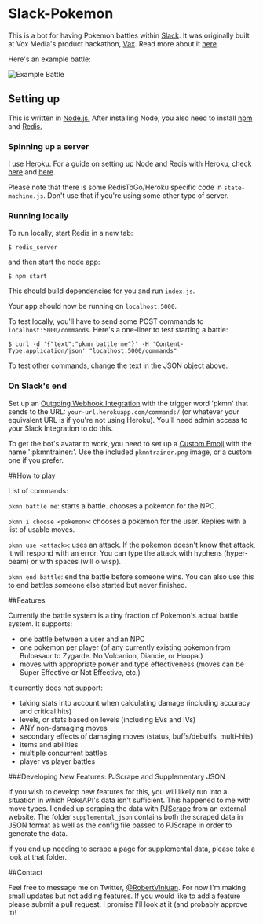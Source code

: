 # Slack-Pokemon

This is a bot for having Pokemon battles within [Slack](https://slack.com/). It was originally built at Vox Media's product hackathon, [Vax](http://product.voxmedia.com/2014/7/3/5861220/vax-14-the-things-we-built). Read more about it [here](http://www.polygon.com/2014/6/27/5850720/pokemon-battle-slack-vox).

Here's an example battle:

<img src="http://cdn3.vox-cdn.com/assets/4681633/pkmn_slack.jpg" alt="Example Battle">

## Setting up

This is written in [Node.js.](http://nodejs.org) After installing Node, you also need to install [npm](https://npmjs.org) and [Redis.](http://redis.io/)

### Spinning up a server

I use [Heroku](http://heroku.com). For a guide on setting up Node and Redis with Heroku, check [here](https://devcenter.heroku.com/articles/getting-started-with-nodejs) and [here](https://addons.heroku.com/redistogo). 

Please note that there is some RedisToGo/Heroku specific code in `state-machine.js`. Don't use that if you're using some other type of server.

### Running locally

To run locally, start Redis in a new tab:

```Shell
$ redis_server
```

and then start the node app:

```Shell
$ npm start
```

This should build dependencies for you and run `index.js`. 

Your app should now be running on `localhost:5000`.

To test locally, you'll have to send some POST commands to `localhost:5000/commands`. Here's a one-liner to test starting a battle:

```Shell
$ curl -d '{"text":"pkmn battle me"}' -H 'Content-Type:application/json' "localhost:5000/commands"
```

To test other commands, change the text in the JSON object above.

### On Slack's end

Set up an [Outgoing Webhook Integration](https://my.slack.com/services/new/outgoing-webhook) with the trigger word 'pkmn' that sends  to the URL: `your-url.herokuapp.com/commands/` (or whatever your equivalent URL is if you're not using Heroku). You'll need admin access to your Slack Integration to do this.

To get the bot's avatar to work, you need to set up a [Custom Emoji](https://my.slack.com/customize/emoji) with the name ':pkmntrainer:'. Use the included `pkmntrainer.png` image, or a custom one if you prefer.

##How to play 

List of commands:

`pkmn battle me`: starts a battle. chooses a pokemon for the NPC.

`pkmn i choose <pokemon>`: chooses a pokemon for the user. Replies with a list of usable moves.

`pkmn use <attack>`: uses an attack. If the pokemon doesn't know that attack, it will respond with an error. You can type the attack with hyphens (hyper-beam) or with spaces (will o wisp).

`pkmn end battle`: end the battle before someone wins. You can also use this to end battles someone else started but never finished.

##Features

Currently the battle system is a tiny fraction of Pokemon's actual battle system. It supports:

- one battle between a user and an NPC
- one pokemon per player (of any currently existing pokemon from Bulbasaur to Zygarde. No Volcanion, Diancie, or Hoopa.)
- moves with appropriate power and type effectiveness (moves can be Super Effective or Not Effective, etc.)

It currently does not support:

- taking stats into account when calculating damage (including accuracy and critical hits)
- levels, or stats based on levels (including EVs and IVs)
- ANY non-damaging moves
- secondary effects of damaging moves (status, buffs/debuffs, multi-hits)
- items and abilities
- multiple concurrent battles
- player vs player battles

###Developing New Features: PJScrape and Supplementary JSON

If you wish to develop new features for this, you will likely run into a situation in which PokeAPI's data isn't sufficient. This happened to me with move types. I ended up scraping the data with [PJScrape](http://nrabinowitz.github.io/pjscrape/) from an external website. The folder `supplemental_json` contains both the scraped data in JSON format as well as the config file passed to PJScrape in order to generate the data.

If you end up needing to scrape a page for supplemental data, please take a look at that folder.

##Contact

Feel free to message me on Twitter, [@RobertVinluan](http://twitter.com/robertvinluan). For now I'm making small updates but not adding features. If you would like to add a feature please submit a pull request. I promise I'll look at it (and probably approve it)!
